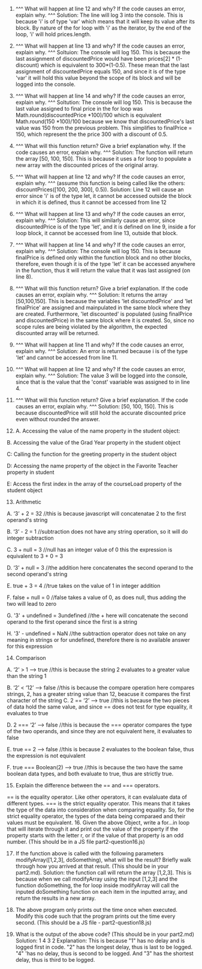 1. ^^^ What will happen at line 12 and why? If the code causes an error, explain why. ^^^ Solution: The line will log 3 into the console. This is because 'i' is of type 'var' which means that it will keep its value after its block. By nature of the for loop with 'i' as the iterator, by the end of the loop, 'i' will hold prices.length.

2. ^^^ What will happen at line 13 and why? If the code causes an error, explain why. ^^^ Soltuion: The console will log 150. This is because the last assignment of discountedPrice would have been prices[2] * (1-discount) which is equivalent to 300*(1-0.5). These mean that the last assignment of discountedPrice equals 150, and since it is of the type 'var' it will hold this value beyond the scope of its block and will be logged into the console.

3. ^^^ What will happen at line 14 and why? If the code causes an error, explain why. ^^^ Soltution: The console will log 150. This is because the last value assigned to final price in the for loop was Math.round(discountedPrice *100)/100 which is equivalent Math.round(150 *100)/100 because we know that discountedPrice's last value was 150 from the previous problem. This simplifies to finalPrice = 150, which represent the the price 300 with a discount of 0.5.

4. ^^^ What will this function return? Give a brief explanation why. If the code causes an error, explain why. ^^^ Solution: The function will return the array [50, 100, 150]. This is because it uses a for loop to populate a new array with the discounted prices of the original array.

5. ^^^ What will happen at line 12 and why?  If the code causes an error, explain why. ^^^ (assume this function is being called like the others: discountPrices([100, 200, 300], 0.5)). Solution: Line 12 will cause an error since 'i' is of the type let, it cannot be accessed outside the block in which it is defined, thus it cannot be accessed from line 12

6. ^^^ What will happen at line 13 and why? If the code causes an error, explain why. ^^^ Solution: This will similarly cause an error, since discountedPrice is of the type 'let', and it is defined on line 9, inside a for loop block, it cannot be accessed from line 13, outside that block.

7. ^^^ What will happen at line 14 and why? If the code causes an error, explain why. ^^^ Solution: The console will log 150. This is because finalPrice is defined only within the function block and no other blocks, therefore, even though it is of the type 'let' it can be accessed anywhere in the function, thus it will return the value that it was last assigned (on line 8).

8. ^^^ What will this function return? Give a brief explanation. If the code causes an error, explain why. ^^^ Solution: It returns the array [50,100,150]. This is because the variables 'let discountedPrice' and 'let finalPrice' are assigned and mainpulated in the same block where they are created. Furthermore, 'let discounted' is populated (using finalPrice and discountedPrice) in the same block where it is created. So, since no scope rules are being violated by the algorithm, the expected discounted array will be returned.

9. ^^^ What will happen at line 11 and why? If the code causes an error, explain why. ^^^ Solution: An error is returned because i is of the type 'let' and cannot be accessed from line 11.

10. ^^^ What will happen at line 12 and why? If the code causes an error, explain why. ^^^ Solution: The value 3 will be logged into the console, since that is the value that the 'const' vaariable was assigned to in line 4.

11. ^^^ What will this function return? Give a brief explanation. If the code causes an error, explain why. ^^^ Solution: [50, 100, 150]. This is because discountedPrice will still hold the accurate discounted price even without rounded the answer.

12. A. Accessing the value of the name property in the student object:

B. Accessing the value of the Grad Year property in the student object

C: Calling the function for the greeting property in the student object

D: Accessing the name property of the object in the Favorite Teacher property in student

E: Access the first index in the array of the courseLoad property of the student object

13. Arithmetic

A. ‘3’ + 2 = 32 //this is because javascript will concatenatae 2 to the first operand's string

B. ‘3’ - 2 = 1 //subtraction does not have any string operation, so it will do integer subtraction

C. 3 + null = 3 //null has an integer value of 0 this the expression is equivalent to 3 + 0 = 3

D. ‘3’ + null = 3 //the addition here concatenates the second operand to the second operand's string

E. true + 3 = 4 //true takes on the value of 1 in integer addition

F. false + null = 0 //false takes a value of 0, as does null, thus adding the two will lead to zero

G. '3' + undefined = 3undefined //the + here will concatenate the second operand to the first operand since the first is a string

H. '3' - undefined = NaN //the subtraction operator does not take on any meaning in strings or for undefined, therefore there is no available answer for this expression

14. Comparison 

A. ‘2’ > 1 --> true //this is because the string 2 evaluates to a greater value than the string 1

B. ‘2’ < ‘12’ --> false //this is because the compare operation here compares strings, 2, has a greater string value than  12, beacuse it compares the first character of the string
C. 2 == ‘2’ --> true //this is because the two pieces of data hold the same value, and since == does not test for type equality, it evaluates to true

D. 2 === ‘2’ --> false //this is because the === operator compares the type of the two operands, and since they are not equivalent here, it evaluates to false

E. true == 2  --> false //this is because 2 evaluates to the boolean false, thus the expression is not equivalent

F. true === Boolean(2) --> true //this is because the two have the same boolean data types, and both evaluate to true, thus are strictly true. 

15. Explain the difference between the == and === operators. 

== is the equality operator. Like other operators, it can evalaluate data of different types. === is the strict equality operator. This means that it takes the type of the data into consideration when comparing equality. So, for the strict equality operator, the types of the data being comparaed and their values must be equivalent.
16. Given the above Object, write a for...in loop that will iterate through it and print out the value of the property if the property starts with the letter r, or if the value of that property is an odd number.  (This should be in a JS file part2-question16.js)

17. If the function above is called with the following parameters modifyArray([1,2,3], doSomething), what will be the result? Briefly walk through how you arrived at that result. (This should be in your part2.md).
Solution: the function call will return the array [1,2,3]. This is because when we call modifyArray using the input [1,2,3] and the function doSomething, the for loop inside modifyArray will call the inputed doSomething function on each item in the inputted array, and return the results in a new array.

18. The above program only prints out the time once when executed. Modify this code such that the program prints out the time every second.  (This should be a JS file - part2-question18.js)

19. What is the output of the above code? (This should be in your part2.md)
Solution:
1
4
3
2
Explanation: This is because "1" has no delay and is logged first in code. "2" has the longest delay, thus is last to be logged. "4" 'has no delay, thus is second to be logged. And "3" has the shortest delay, thus is third to be logged.

